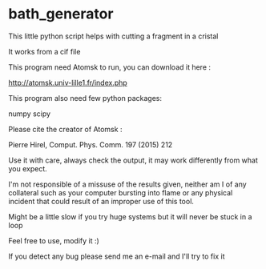 # bath_generator
This little python script helps with cutting a fragment in a cristal

It works from a cif file

This program need Atomsk to run, you can download it here :

http://atomsk.univ-lille1.fr/index.php

This program also need few python packages:

numpy
scipy

Please cite the creator of Atomsk :

Pierre Hirel, Comput. Phys. Comm. 197 (2015) 212



Use it with care, always check the output, it may work differently from what you expect.

I'm not responsible of a missuse of the results given, neither am I of any collateral such as your computer bursting into flame or any physical incident that could result of an improper use of this tool.



Might be a little slow if you try huge systems but it will never be stuck in a loop


Feel free to use, modify it :)

If you detect any bug please send me an e-mail and I'll try to fix it 
